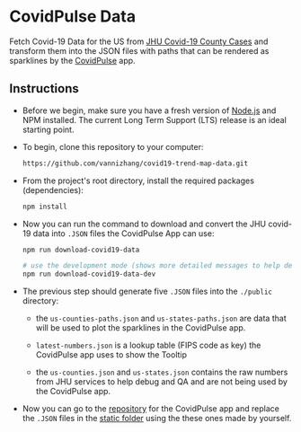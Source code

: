 # CovidPulse Data

Fetch Covid-19 Data for the US from [JHU Covid-19 County Cases](https://www.arcgis.com/home/item.html?id=4cb598ae041348fb92270f102a6783cb) and transform them into the JSON files with paths that can be rendered as sparklines by the [CovidPulse](https://livingatlas.arcgis.com/covidpulse/) app.

## Instructions

- Before we begin, make sure you have a fresh version of [Node.js](https://nodejs.org/en/) and NPM installed. The current Long Term Support (LTS) release is an ideal starting point. 

- To begin, clone this repository to your computer:

    ```sh
    https://github.com/vannizhang/covid19-trend-map-data.git
    ```

- From the project's root directory, install the required packages (dependencies):

    ```sh
    npm install
    ```

 - Now you can run the command to download and convert the JHU covid-19 data into `.JSON` files the CovidPulse App can use:

    ```sh
    npm run download-covid19-data

    # use the development mode (shows more detailed messages to help debugging) on local testing environment 
    npm run download-covid19-data-dev
    ```

 - The previous step should generate five `.JSON` files into the `./public` directory:

    - the `us-counties-paths.json` and `us-states-paths.json` are data that will be used to plot the sparklines in the CovidPulse app. 

    - `latest-numbers.json` is a lookup table (FIPS code as key) the CovidPulse app uses to show the Tooltip

    - the `us-counties.json` and `us-states.json` contains the raw numbers from JHU services to help debug and QA and are not being used by the CovidPulse app.


- Now you can go to the [repository](https://github.com/vannizhang/covid19-trend-map/tree/master/src/static) for the CovidPulse app and replace the `.JSON` files in the [static folder](https://github.com/vannizhang/covid19-trend-map/tree/master/src/static) using the these ones made by yourself.